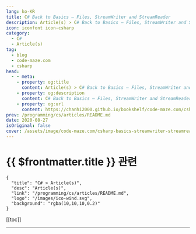 ```yaml
---
lang: ko-KR
title: C# Back to Basics – Files, StreamWriter and StreamReader
description: Article(s) > C# Back to Basics – Files, StreamWriter and StreamReader
icon: iconfont icon-csharp
category: 
  - C#
  - Article(s)
tag: 
  - blog
  - code-maze.com
  - csharp
head:  
  - - meta:
    - property: og:title
      content: Article(s) > C# Back to Basics – Files, StreamWriter and StreamReader
    - property: og:description
      content: C# Back to Basics – Files, StreamWriter and StreamReader
    - property: og:url
      content: https://chanhi2000.github.io/bookshelf/code-maze.com/csharp-basics-streamwriter-streamreaders.html
prev: /programming/cs/articles/README.md
date: 2020-08-27
isOriginal: false
cover: /assets/image/code-maze.com/csharp-basics-streamwriter-streamreaders/banner.png
---
```


# {{ $frontmatter.title }} 관련

```component VPCard
{
  "title": "C# > Article(s)",
  "desc": "Article(s)",
  "link": "/programming/cs/articles/README.md",
  "logo": "/images/ico-wind.svg",
  "background": "rgba(10,10,10,0.2)"
}
```

[[toc]]

---

<SiteInfo
  name="C# Back to Basics – Files, StreamWriter and StreamReader"
  desc="Find out how to work with files by using StreamWriter and StreamReader classes. Furthermore, learn about initialization and their methods as well."
  url="https://code-maze.com/csharp-basics-streamwriter-streamreaders/"
  logo="/assets/image/code-maze.com/favicon.png"
  preview="/assets/image/code-maze.com/csharp-basics-streamwriter-streamreaders/banner.png"/>

<!-- TODO: 작성 -->
